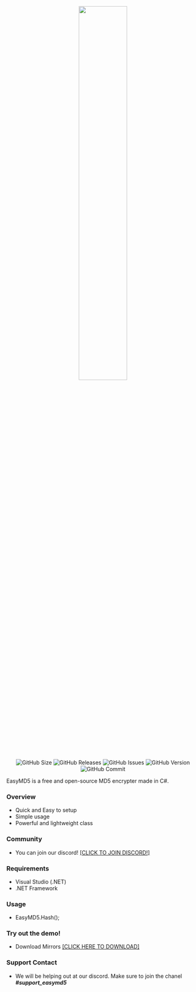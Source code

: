 <p align="center"><img src="https://cdn.existnetwork.xyz/images/easymd5.png" width="50%" /></p>
<p align="center"><img src="https://img.shields.io/github/repo-size/height229/EasyMD5?label=Size" alt="GitHub Size" /> <img src="https://img.shields.io/github/downloads/height229/EasyMD5/total?label=Downloads" alt="GitHub Releases" /> <img src="https://img.shields.io/github/issues/height229/EasyMD5?label=Issues" alt="GitHub Issues" /> <img src="https://img.shields.io/github/manifest-json/v/height229/EasyMD5?label=Version" alt="GitHub Version" /> <img src="https://img.shields.io/github/last-commit/height229/EasyMD5?label=Last%20Commit" alt="GitHub Commit" /></p>
<p style="text-align: left;">EasyMD5 is a free and open-source MD5 encrypter made in C#.</p>
<h3>Overview</h3>
<ul>
<li>Quick and Easy to setup</li>
<li>Simple usage</li>
<li>Powerful and lightweight class</li>
</ul>
<h3>Community</h3>
<ul>
<li>You can join our discord! <a href="https://discord.com/invite/7WFGzWa">[CLICK TO JOIN DISCORD!]</a></li>
</ul>
<h3>Requirements</h3>
<ul>
<li>Visual Studio (.NET)</li>
<li>.NET Framework</li>
</ul>
<h3>Usage</h3>
<ul>
<li>EasyMD5.Hash();</li>
</ul>
<h3>Try out the demo!</h3>
<ul>
<li>Download Mirrors <a href="https://devilfiles.xyz/mirror.html">[CLICK HERE TO DOWNLOAD]</a></li>
</ul>
<h3>Support Contact</h3>
<ul>
<li>We will be helping out at our discord. Make sure to join the chanel <strong><em>#support_easymd5</em></strong></li>
</ul>
